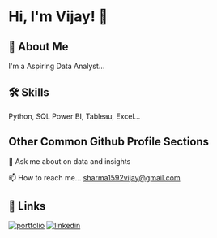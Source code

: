
# Hi, I'm Vijay! 👋




## 🚀 About Me
I'm a Aspiring Data Analyst...






## 🛠 Skills
Python, SQL Power BI, Tableau, Excel... 


## Other Common Github Profile Sections
💬 Ask me about on data and insights

📫 How to reach me... sharma1592vijay@gmail.com



## 🔗 Links
[![portfolio](https://img.shields.io/badge/my_portfolio-000?style=for-the-badge&logo=ko-fi&logoColor=white)]()
[![linkedin](https://img.shields.io/badge/linkedin-0A66C2?style=for-the-badge&logo=linkedin&logoColor=white)](https://www.linkedin.com/in/vijay-sharma-7b2671308/)

